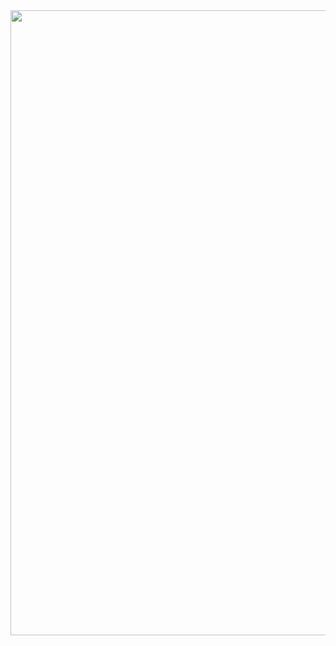<img src="https://github.com/FelipeASousa/Bertoti/tree/main/Engenharia%203/MVC/mvcpattern" width="1000px"/>
